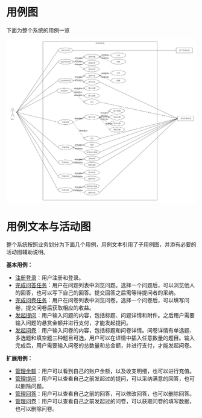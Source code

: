 # 用例图

下面为整个系统的用例一览

![](UseCases/use_case_v2.png)

# 用例文本与活动图
整个系统按照业务划分为下面几个用例，用例文本引用了子用例图，并添有必要的活动图辅助说明。

**基本用例：**
 -  [注册登录](register_login.md)：用户注册和登录。
 -  [完成问答任务](answer_question.md)：用户在问题列表中浏览问题。选择一个问题后，可以浏览他人的回答，也可以写下自己的回答。提交回答之后需等待提问者的采纳。
 -  [完成问卷任务](fill_out_questionnaire.md)：用户在问卷列表中浏览问卷。选择一个问卷后，可以填写问卷，提交问卷后获取相应的收益。
 -  [发起提问](post_question.md)：用户输入问题的内容，包括标题、问题详情和附件。之后用户需要输入问题的悬赏金额并进行支付，才能发起提问。
 -  [发起问卷](publish_questionnaire.md)：用户输入问卷的内容，包括标题和问卷详情。问卷详情有单选题、多选题和填空题三种题目可选，用户可以在详情中插入任意数量的题目。输入完成后，用户需要输入问卷的总数量和总金额，并进行支付，才能发起问卷。


**扩展用例：**

 -  [管理余额](manage_balance.md)：用户可以看到自己的账户余额，以及收支明细，也可以进行充值。
 -  [管理提问](manage_question.md)：用户可以查看自己之前发起过的提问，可以采纳满意的回答，也可以删除问题。
 -  [管理回答](manage_answer.md)：用户可以查看自己之前的回答，可以修改回答，也可以删除回答。
 -  [管理问卷](manage_questionnaire.md)：用户可以查看自己之前发起过的问卷，可以获取问卷的填写数据，也可以删除问卷。